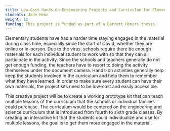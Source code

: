```yaml
---
title: Low-Cost Hands-On Engineering Projects and Curriculum for Elementary School Level Children
students: Jade Heun
weight: 12
funding: This project is funded as part of a Barrett Honors thesis.
---
```


Elementary students have had a harder time staying engaged in the material during class time, especially since the start of Covid, whether they are online or in-person. Due to the virus, schools require there be enough materials for each individual student to work with so that they can all participate in the activity. Since the schools and teachers generally do not get enough funding, the teachers have to resort to doing the activity themselves under the document camera.  Hands-on activities generally help keep the students involved in the curriculum and help them to remember what they have learned. In order to make sure every student can have their own materials, the project kits need to be low-cost and easily accessible.

This creative project will be to create a working prototype kit that can teach multiple lessons of the curriculum that the schools or individual families could purchase. The curriculum would be centered on the engineering and science curriculum that is introduced from fourth to sixth grade classes. By creating an interactive kit that the students could individualize and use for multiple lessons, the goal is to get them more engaged in the material.